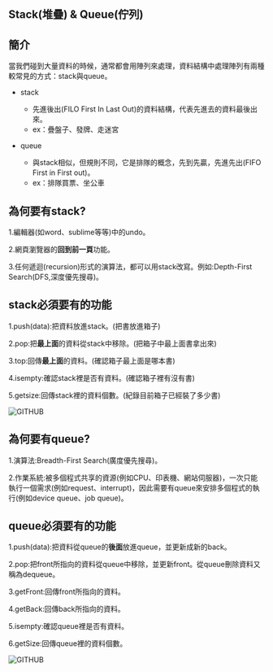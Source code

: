 ## Stack(堆疊) & Queue(佇列)

## 簡介
當我們碰到大量資料的時候，通常都會用陣列來處理，資料結構中處理陣列有兩種較常見的方式：stack與queue。

* stack
  * 先進後出(FILO First In Last Out)的資料結構，代表先進去的資料最後出來。
  * ex：疊盤子、發牌、走迷宮
   
* queue
  * 與stack相似，但規則不同，它是排隊的概念，先到先贏，先進先出(FIFO First in First out)。   
  * ex：排隊買票、坐公車

## 為何要有stack?
1.編輯器(如word、sublime等等)中的undo。

2.網頁瀏覽器的**回到前一頁**功能。

3.任何遞迴(recursion)形式的演算法，都可以用stack改寫。例如:Depth-First Search(DFS,深度優先搜尋)。

## stack必須要有的功能
1.push(data):把資料放進stack。(把書放進箱子)

2.pop:把**最上面**的資料從stack中移除。(把箱子中最上面書拿出來)

3.top:回傳**最上面**的資料。(確認箱子最上面是哪本書)

4.isempty:確認stack裡是否有資料。(確認箱子裡有沒有書)

5.getsize:回傳stack裡的資料個數。(紀錄目前箱子已經裝了多少書)

![GITHUB](https://github.com/tzuying0312/Learning-Code/blob/master/photo/stack.png)


## 為何要有queue?
1.演算法:Breadth-First Search(廣度優先搜尋)。

2.作業系統:被多個程式共享的資源(例如CPU、印表機、網站伺服器)，一次只能執行一個需求(例如request、interrupt)，因此需要有queue來安排多個程式的執行(例如device queue、job queue)。

## queue必須要有的功能
1.push(data):把資料從queue的**後面**放進queue，並更新成新的back。

2.pop:把front所指向的資料從queue中移除，並更新front。從queue刪除資料又稱為dequeue。

3.getFront:回傳front所指向的資料。

4.getBack:回傳back所指向的資料。

5.isempty:確認queue裡是否有資料。

6.getSize:回傳queue裡的資料個數。 

![GITHUB](https://github.com/tzuying0312/Learning-Code/blob/master/photo/queue.png)
